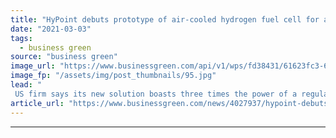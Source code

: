 ```yaml
---
title: "HyPoint debuts prototype of air-cooled hydrogen fuel cell for aviation"
date: "2021-03-03"
tags: 
  - business green
source: "business green"
image_url: "https://www.businessgreen.com/api/v1/wps/fd38431/61623fc3-610c-4774-9bef-5f072a0351c3/5/Hydrogen-plane-185x114.jpg"
image_fp: "/assets/img/post_thumbnails/95.jpg"
lead: "
 US firm says its new solution boasts three times the power of a regular fuel cell by weight, providing a boost to hopes of hydrogen powered aircraft ..."
article_url: "https://www.businessgreen.com/news/4027937/hypoint-debuts-prototype-air-cooled-hydrogen-fuel-cell-aviation"
---
```


---
